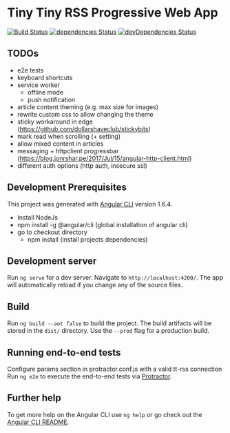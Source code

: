 # Tiny Tiny RSS Progressive Web App

[![Build Status](https://ci.thescientist.eu/buildStatus/icon?job=ttrss-pwa/master)](https://ci.thescientist.eu/blue/organizations/jenkins/ttrss-pwa/activity/?branch=master)
[![dependencies Status](https://david-dm.org/thescientist/ttrss-pwa/status.svg)](https://david-dm.org/thescientist/ttrss-pwa)
[![devDependencies Status](https://david-dm.org/thescientist/ttrss-pwa/dev-status.svg)](https://david-dm.org/thescientist/ttrss-pwa?type=dev)
## TODOs
- e2e tests
- keyboard shortcuts
- service worker
  - offline mode
  - push notification
- article content theming (e.g. max size for images)
- rewrite custom css to allow changing the theme
- sticky workaround in edge (https://github.com/dollarshaveclub/stickybits)
- mark read when scrolling (+ setting)
- allow mixed content in articles
- messaging + httpclient progressbar (https://blog.jonrshar.pe/2017/Jul/15/angular-http-client.html)
- different auth options (http auth, insecure ssl)

## Development Prerequisites
This project was generated with [Angular CLI](https://github.com/angular/angular-cli) version 1.6.4.
- Install NodeJs
- npm install -g @angular/cli (global installation of angular cli)
- go to checkout directory
  - npm install  (install projects dependencies)

## Development server

Run `ng serve` for a dev server. Navigate to `http://localhost:4200/`. The app will automatically reload if you change any of the source files.

## Build

Run `ng build --aot false` to build the project. The build artifacts will be stored in the `dist/` directory. Use the `--prod` flag for a production build.

## Running end-to-end tests

Configure params section in protractor.conf.js with a valid tt-rss connection
Run `ng e2e` to execute the end-to-end tests via [Protractor](http://www.protractortest.org/).

## Further help

To get more help on the Angular CLI use `ng help` or go check out the [Angular CLI README](https://github.com/angular/angular-cli/blob/master/README.md).
